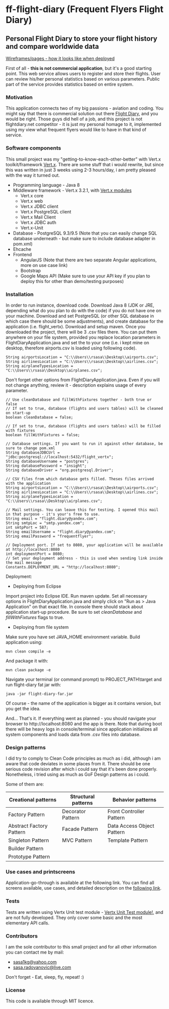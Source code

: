 # ff-flight-diary (Frequent Flyers Flight Diary)
## Personal Flight Diary to store your flight history and compare worldwide data

[Wireframes/pages - how it looks like when deployed](http://sasa-radovanovic.github.io/flight_diary.html)

First of all - **this is not commercial application**, but it's a good starting point. This web service allows users to register and store their flights. User can review his/her personal statistics based on various parameters. Public part of the service provides statistics based on entire system.

### Motivation

This application connects two of my big passions - aviation and coding. You might say that there is commercial solution out there [Flight Diary](http://flightdiary.net/), and you would be right. Those guys did hell of a job, and this project is not flightdiary.net competitor - it is just my personal homage to it, implemented using my view what frequent flyers would like to have in that kind of service.

### Software components

This small project was my "getting-to-know-each-other-better" with Vert.x toolkit/framework [Vert.x](http://vertx.io/). There are some stuff that i would rewrite, but since this was written in just 3 weeks using 2-3 hours/day, i am pretty pleased with the way it turned out.

* Programming language - Java 8
* Middleware framework - Vert.x 3.2.1, with [Vert.x modules](http://vertx.io/docs/)  
  * Vert.x core 
  * Vert.x web
  * Vert.x JDBC client
  * Vert.x PostgreSQL client
  * Vert.x Mail Client
  * Vert.x JDBC auth
  * Vert.x-Unit
* Database - PostgreSQL 9.3/9.5 (Note that you can easily change SQL database underneath - but make sure to include database adapter in pom.xml)
* Ehcache
* Frontend
  * AngularJS (Note that there are two separate Angular applications, more on use case link)
  * Bootstrap
  * Google Maps API (Make sure to use your API key if you plan to deploy this for other than demo/testing purposes)

### Installation

In order to run instance, download code. Download Java 8 (JDK or JRE, depending what do you plan to do with the code) if you do not have one on your machine. Download and set PostgreSQL (or other SQL database in which case there should be some adjustments), and create database for the application (i.e. flight_vertx). Download and setup maven. Once you downloaded the project, there will be 3 .csv files there. You can put them anywhere on your file system, provided you replace location parameters in FlightDiaryApplication.java and set the to your one (i.e. i kept mine on desktop, therefore airports.csv is loaded using following code).

```
String airportsLocation = "C:\\Users\\rsasa\\Desktop\\airports.csv"; 
String airlinesLocation = "C:\\Users\\rsasa\\Desktop\\airlines.csv";
String airplaneTypesLocation = "C:\\Users\\rsasa\\Desktop\\airplanes.csv";
```

Don't forget other options from FlightDiaryApplication.java. Even if you will not change anything, review it - description explains usage of every parameter.
```
// Use cleanDatabase and fillWithFixtures together - both true or false
// If set to true, database (flights and users tables) will be cleaned on start-up 
boolean cleanDatabase = false;
		
// If set to true, database (flights and users tables) will be filled with fixtures
boolean fillWithFixtures = false;
		
// Database settings. If you want to run it against other database, be sure to change pom.xml
String databaseJDBCUrl = "jdbc:postgresql://localhost:5432/flight_vertx";
String databaseUsername = "postgres";
String databasePassword = "insight";
String databaseDriver = "org.postgresql.Driver";
		
// CSV files from which database gets filled. Theses files arrived with the application
String airportsLocation = "C:\\Users\\rsasa\\Desktop\\airports.csv"; 
String airlinesLocation = "C:\\Users\\rsasa\\Desktop\\airlines.csv";
String airplaneTypesLocation = "C:\\Users\\rsasa\\Desktop\\airplanes.csv";

// Mail settings. You can leave this for testing. I opened this mail in that purpose - it's your's free to use.
String email = "flight.diary@yandex.com";
String smtpLoc = "smtp.yandex.com";
int smtpPort = 587;
String emailUsername = "flight.diary@yandex.com";
String emailPassword = "frequentflyer";
		
// Deployment port. If set to 8080, your application will be available at http://localhost:8080
int deploymentPort = 8080;
// Set your deployment address - this is used when sending link inside the mail message
Constants.DEPLOYMENT_URL = "http://localhost:8080";
```
Deployment:

- Deploying from Eclipse

Import project into Eclipse IDE. Run maven update. Set all necessary options in FlightDiaryApplication.java and simply click on "Run as > Java Application" on that exact file. In console there should stack about application start-up procedure. Be sure to set *cleanDatabase* and *fillWithFixtures* flags to true.


- Deploying from file system

Make sure you have set JAVA_HOME environment variable. Build application using:

```
mvn clean compile -e
```
And package it with:
```
mvn clean package -e
```

Navigate your terminal (or command prompt) to PROJECT_PATH\target and run flight-diary fat jar with:
```
java -jar flight-diary-far.jar
```
Of course - the name of the application is bigger as it contains version, but you get the idea.

And... That's it. If everything went as planned - you should navigate your browser to http://localhost:8080 and the app is there.
Note that during boot there will be heavy logs in console/terminal since application initializes all system components and loads data from .csv files into database.

### Design patterns

I did try to comply to Clean Code principles as much as i did, although i am aware that code deviates in some places from it. There should be one serious code revision after which i could say that it's been done properly. Nonetheless, i tried using as much as GoF Design patterns as i could.

Some of them are:

Creational patterns | Structural patterns | Behavior patterns
------------ | ----------------- | -----------------
Factory Pattern | Decorator Pattern  | Front Controller Pattern
Abstract Factory Pattern | Facade Pattern | Data Access Object Pattern
Singleton Pattern | MVC Pattern | Template Pattern
Builder Pattern |  | 
Prototype Pattern |  | 

### Use cases and printscreens

Application-go-through is available at the following link. You can find all screens available, use cases, and detailed description on the [following link](http://sasa-radovanovic.github.io/flight_diary.html).

### Tests

Tests are written using Vertx Unit test module - [Vertx Unit Test module!](http://vertx.io/docs/vertx-unit/java/), and are not fully developed. They only cover some basic and the most elementary API calls. 

### Contributors

I am the sole contributor to this small project and for all other information you can contact me by mail:
- sasa1kg@yahoo.com
- sasa.radovanovic@live.com

Don't forget - Eat, sleep, fly, repeat! :)

### License

This code is available through MIT licence. 


